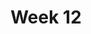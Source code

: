 ---
title: Week 12
days:
  - date: 2024-04-01
    events:
      "**Lecture 27**{: .label .label-lec} ANOVA recap- post-hoc testing ":
      "**Participation**{: .label .label-parti} Meet with your GSI before submitting Part II ":
  - date: 2024-04-03
    events:
      "**Lecture 28**{: .label .label-lec} Non Parametrics ":
        "Ch. 17"
      "**Lab 9**{: .label .label-lab} Paired and Two-Sample T-Tests (Due Apr. 9th)":
      "**Homework 9**{: .label .label-hw} ":
  - date: 2024-04-05
    events:
      "**Lecture 29**{: .label .label-lec} Inference for Regression": 
        "Ch. 18"
      "**Quiz 8**{: .label .label-quiz} [on Gradescope](https://www.gradescope.com/courses/704333) (Due Apr. 6th, 11:59 PM PST)":
      "**Data Project**{: .label .label-proj} Data Skills Demonstration Part II (Due 10:00 PM PST)":
---